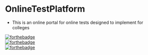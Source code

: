 # OnlineTestPlatform

- This is an online portal for online tests designed to implement for colleges

[![forthebadge](https://forthebadge.com/images/badges/uses-html.svg)](https://forthebadge.com)</br>
[![forthebadge](https://forthebadge.com/images/badges/uses-css.svg)](https://forthebadge.com)</br>
[![forthebadge](https://forthebadge.com/images/badges/uses-js.svg)](https://forthebadge.com)</br>
